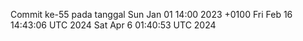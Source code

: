Commit ke-55 pada tanggal Sun Jan 01 14:00 2023 +0100
Fri Feb 16 14:43:06 UTC 2024
Sat Apr  6 01:40:53 UTC 2024
